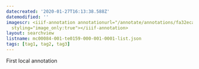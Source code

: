 ```yaml
---
datecreated: '2020-01-27T16:13:38.588Z'
datemodified: ''
imagescr: <iiif-annotation annotationurl="/annotate/annotations/fa32eca8-411f-11ea-a6c3-5254008afee6.json"
  styling="image_only:true"></iiif-annotation>
layout: searchview
listname: mc00084-001-te0159-000-001-0001-list.json
tags: [tag1, tag2, tag3]
---
```

First local annotation